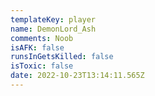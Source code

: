 ```yaml
---
templateKey: player
name: DemonLord_Ash
comments: Noob
isAFK: false
runsInGetsKilled: false
isToxic: false
date: 2022-10-23T13:14:11.565Z
---
```

